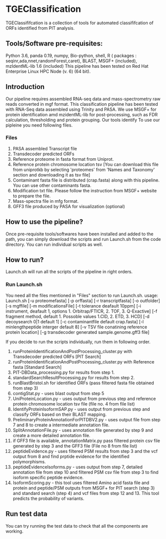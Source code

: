 # TGEClassification
TGEClassififcation is a collection of tools for automated classififcation of ORFs identified from PIT analysis.

## Tools/Software pre-requisites:

Python 3.6, panda 0.19, numpy, Bio-python, shell, R ( packages : seqinr,ada,nnet,randomForest,caret), BLAST, MSGF+ (included), mzIdentML-lib 1.6 (included)
This pipeline has been tested on Red Hat Enterprise Linux HPC Node (v. 6) (64 bit).

## Introduction

Our pipeline requires assembled RNA-seq data and mass-spectrometry raw reads converted in mgf format. This classification pipeline has been tested with RNA-Seq data assembled using Trinity and PASA. We use MSGF+ for protein identification amd mzidentML-lib
for post-processing, such as FDR calculation, thresholding and protein grouping. Our tools identify To use our pipleine you need following files.

### Files
1. PASA assembled Transcript file
2. Transdecoder predicted ORFs
3. Reference proteome in fasta format from Uniprot.
4. Reference protein chromosome location tsv [You can download this file from uniprotkb by selecting 'proteomes' from 'Names and Taxonomy' section and downloading it as tsv file]
5. Contaminant fasta file is distributed (crap.fasta) along with this pipeline. You can use other contaminants fasta.
6. Modification txt file. Please follow the instruction from MSGF+ website to prepare the file.
7. Mass-spectra file in mfg format.
8. GFF3 file produced by PASA for visualization (optional)

## How to use the pipeline?

Once pre-requisite tools/softwares have been installed and added to the path, you can simply download the scripts and run Launch.sh from the code directory. You can run individual scripts as well.

## How to run?

Launch.sh will run all the scripts of the pipeline in right orders.

### Run Launch.sh

You need all the files mentioned in "Files" section to run Launch.sh.
usage: Launch.sh [-u proteomefasta] [-p orffasta] [-r transcriptfasta] [-o outfolder] [-s mgffile] [-m modificationsFile] [-t tolerance deafault 10ppm] [-i instrument, deafault 1, options 1. Orbitrap/FTICR, 2. TOF, 3. Q-Exactive] [-f fragment method, default 1. Possoble values 1.CID, 2. ETD, 3. HCD] [-d decoysearch 0|1 default 1] [-c contaminantfile default crap.fasta] [-l minlengthpeptide interger default 8] [-v TSV file conatining reference protein location] [-g transdecoder generated sample.genome.gff3 file]

If you decide to run the scripts individually, run them in following order.

1. runProteinIdentificationAndPostProcessing_cluster.py with Transdecoder predicted ORFs [PIT Search]
2. runProteinIdentificationAndPostProcessing_cluster.py with Reference fasta [Standard Search]
3. PIT-DBData_processing.py for results from step 1.
4. standardSearchResultProcessing.py for results from step 2. 
5. runBlastBristol.sh for identified ORFs (pass filtered fasta file obtained from step 3)
6. contigStat.py - uses blast output from step 5
7. UniProteinLocation.py - uses output from previous step and reference protein chromosome location tsv file (file no. 4 from file list)
8. IdentifyProteinIsoformSAP.py - uses output from previous step and classify ORFs based on their BLAST mapping.
9. PreliminaryProteinAnnotationForPITDBV2.py - uses output file from step 7 and 8 to create a intermediate annotation file.
10. SplitAnnotationFile.py - uses annotation file generated by step 9 and create a more detailed annotation file.
11. if GFF3 file is available, annotationMatrix.py pass filtered protein csv file generated by step 3 and the GFF3 file (File no 8 from file list)
12. peptideEvidence.py - uses filtered PSM results from step 3 and the vcf output from 8 and find prptide evidence for the identified polymorphisms.
13. peptideEvidenceIsoforms.py - uses output from step 7, detailed annotation file from step 10 and filtered PSM csv file from step 3 to find isoform specific peptide evidence.
14. IsoformScoring.py - this tool uses filtered Amino acid fasta file and protein and peptide/PSM outputs from MSGF+ for PIT search (step 3) and standard search (step 4) and vcf files from step 12 and 13. This tool predicts the probability of variants.

## Run test data

You can try running the test data to check that all the components are working.
